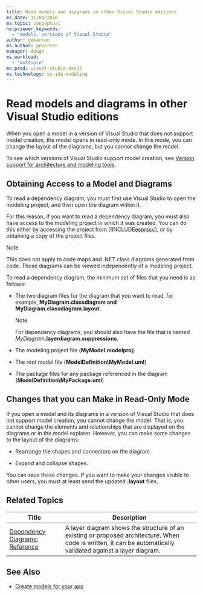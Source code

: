 ```yaml
---
title: Read models and diagrams in other Visual Studio editions
ms.date: 11/04/2016
ms.topic: conceptual
helpviewer_keywords:
  - "models, versions of Visual Studio"
author: gewarren
ms.author: gewarren
manager: douge
ms.workload:
  - "multiple"
ms.prod: visual-studio-dev15
ms.technology: vs-ide-modeling
---
```

# Read models and diagrams in other Visual Studio editions
When you open a model in a version of Visual Studio that does not support model creation, the model opens in read-only mode. In this mode, you can change the layout of the diagrams, but you cannot change the model.

 To see which versions of Visual Studio support model creation, see [Version support for architecture and modeling tools](../modeling/what-s-new-for-design-in-visual-studio.md#VersionSupport).

## Obtaining Access to a Model and Diagrams
 To read a dependency diagram, you must first use Visual Studio to open the modeling project, and then open the diagram within it.

 For this reason, if you want to read a dependency diagram, you must also have access to the modeling project in which it was created. You can do this either by accessing the project from [!INCLUDE[esprscc](../code-quality/includes/esprscc_md.md)], or by obtaining a copy of the project files.

> [!NOTE]
>  This does not apply to code maps and .NET class diagrams generated from code. Those diagrams can be viewed independently of a modeling project.

 To read a dependency diagram, the minimum set of files that you need is as follows:

-   The two diagram files for the diagram that you want to read, for example, **MyDiagram.classdiagram and MyDiagram.classdiagram.layout**.

    > [!NOTE]
    >  For dependency diagrams, you should also have the file that is named _MyDiagram_**.layerdiagram.suppressions**.

-   The modeling project file (**MyModel.modelproj**)

-   The root model file (**ModelDefinition\MyModel.uml**)

-   The package files for any package referenced in the diagram (**ModelDefinition\MyPackage.uml**)

## Changes that you can Make in Read-Only Mode
 If you open a model and its diagrams in a version of Visual Studio that does not support model creation, you cannot change the model. That is, you cannot change the elements and relationships that are displayed on the diagrams or in the model explorer. However, you can make some changes to the layout of the diagrams:

-   Rearrange the shapes and connectors on the diagram.

-   Expand and collapse shapes.

 You can save these changes. If you want to make your changes visible to other users, you must at least send the updated **.layout** files.

## <a name="RelatedTopics"></a> Related Topics

|Title|Description|
|-----------|-----------------|
|[Dependency Diagrams: Reference](../modeling/layer-diagrams-reference.md)|A layer diagram shows the structure of an existing or proposed architecture. When code is written, it can be automatically validated against a layer diagram.|

## See Also

- [Create models for your app](../modeling/create-models-for-your-app.md)